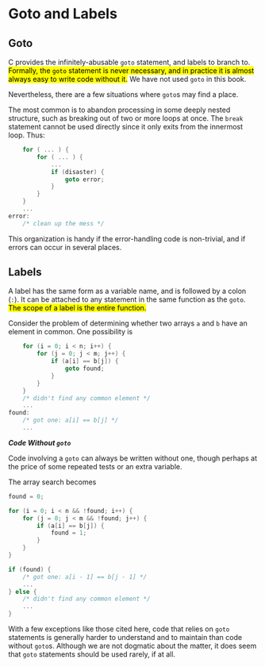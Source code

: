 # Goto and Labels

## Goto

C provides the infinitely-abusable `goto` statement, and labels to branch to. <mark>Formally, the `goto` statement is never necessary, and in practice it is almost always easy to write code without it.</mark> We have not used `goto` in this book.

Nevertheless, there are a few situations where `goto`s may find a place.

<div class="alert-example">

The most common is to abandon processing in some deeply nested structure, such as breaking out of two or more loops at once. The `break` statement cannot be used directly since it only exits from the innermost loop. Thus:

```c
    for ( ... ) {
        for ( ... ) {
            ...
            if (disaster) {
                goto error;
            }
        }
    }
    ...
error:
    /* clean up the mess */
```

This organization is handy if the error-handling code is non-trivial, and if errors can occur in several places.

</div>

## Labels

A label has the same form as a variable name, and is followed by a colon (`:`). It can be attached to any statement in the same function as the `goto`. <mark>The scope of a label is the entire function.</mark>

<div class="alert-example">

Consider the problem of determining whether two arrays `a` and `b` have an element in common. One possibility is

```c
    for (i = 0; i < n; i++) {
        for (j = 0; j < m; j++) {
            if (a[i] == b[j]) {
                goto found;
            }
        }
    }
    /* didn't find any common element */
    ...
found:
    /* got one: a[i] == b[j] */
    ...
```

</div>

***Code Without `goto`***

Code involving a `goto` can always be written without one, though perhaps at the price of some repeated tests or an extra variable.

<div class="alert-example">

The array search becomes

```c
found = 0;

for (i = 0; i < n && !found; i++) {
    for (j = 0; j < m && !found; j++) {
        if (a[i] == b[j]) {
            found = 1;
        }
    }
}

if (found) {
    /* got one: a[i - 1] == b[j - 1] */
    ...
} else {
    /* didn't find any common element */
    ...
}
```

</div>

With a few exceptions like those cited here, code that relies on `goto` statements is generally harder to understand and to maintain than code without `goto`s. Although we are not dogmatic about the matter, it does seem that `goto` statements should be used rarely, if at all.
